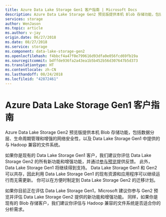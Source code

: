 ```yaml
---
title: Azure Data Lake Storage Gen1 客户指南 | Microsoft Docs
description: Azure Data Lake Storage Gen2 预览版提供本机 Blob 存储功能，包括数据分层、生命周期管理和增强的网络安全性，以及 Data Lake Storage Gen1 中提供的与 Hadoop 兼容的文件系统。
services: storage
author: WenJason
ms.topic: article
ms.author: v-jay
origin.date: 06/27/2018
ms.date: 08/27/2018
ms.service: storage
ms.component: data-lake-storage-gen2
ms.openlocfilehash: f4bbcf4a47f0e799616d93dfa0e056fcd69fb19a
ms.sourcegitcommit: bdffde936fa2a43ea1b5b452b56d307647b5d373
ms.translationtype: HT
ms.contentlocale: zh-CN
ms.lasthandoff: 08/24/2018
ms.locfileid: "42872461"
---
```

# <a name="guidance-for-azure-data-lake-storage-gen1-customers"></a>Azure Data Lake Storage Gen1 客户指南

Azure Data Lake Storage Gen2 预览版提供本机 Blob 存储功能，包括数据分层、生命周期管理和增强的网络安全性，以及 Data Lake Storage Gen1 中提供的与 Hadoop 兼容的文件系统。

如果你是现有的 Data Lake Storage Gen1 客户，我们建议你评估 Data Lake Storage Gen2 的所有新功能和增强功能，并通过[参与预览](https://aka.ms/adlsgen2signup)提供反馈。 此外，Data Lake Storage Gen1 将继续得到支持。 Data Lake Storage Gen1 和 Gen2 可以共存，因此利用 Data Lake Storage Gen1 的现有资源和应用程序可以继续运行而无需更新。 你可以在方便时制定到 Data Lake Storage Gen2 的迁移计划。

如果你目前正在评估 Data Lake Storage Gen1，Microsoft 建议你参与 Gen2 预览并评估 Data Lake Storage Gen2 提供的新功能和增强功能。 同样，如果你是现有的 Blob 存储客户，我们建议你评估与 Hadoop 兼容的文件系统是否适合你的分析需求。
